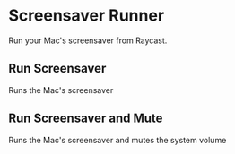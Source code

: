 # Screensaver Runner

Run your Mac's screensaver from Raycast.

## Run Screensaver

Runs the Mac's screensaver

## Run Screensaver and Mute

Runs the Mac's screensaver and mutes the system volume
